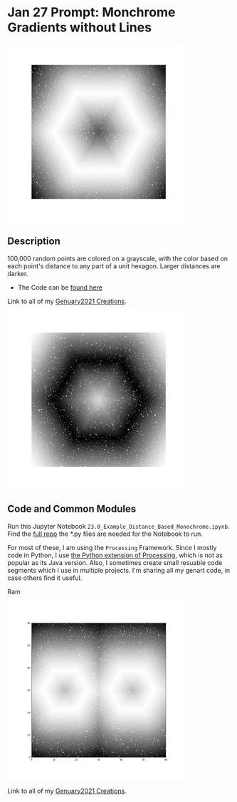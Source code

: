 # Jan 27 Prompt: Monchrome Gradients without Lines

<img src="images/keep0.png" width="400">  

## Description

100,000 random points are colored on a grayscale, with the color based on each point's distance to any part of a unit hexagon. Larger distances are darker.

- The Code can be [found here](.)


Link to all of my [Genuary2021 Creations](https://ram-n.github.io/Genuary_2021/).

<img src="images/keep1.png" width="400">  


## Code and Common Modules
Run this Jupyter Notebook `23.0_Example_Distance_Based_Monochrome.ipynb`.
Find the [full repo](https://github.com/Ram-N/hexagons) the *.py files are needed for the Notebook to run.

For most of these, I am using the `Processing` Framework. Since I mostly code in Python, I use [the Python extension of Processing](https://py.processing.org/reference/), which is not as popular as its Java version. Also, I sometimes create small resuable code segments which I use in multiple projects. I'm sharing all my genart code, in case others find it useful.

Ram

<img src="images/keep2.png" width="400">  

Link to all of my [Genuary2021 Creations](https://ram-n.github.io/Genuary_2021/).


